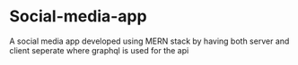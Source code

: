 # Social-media-app
A social media app developed using MERN stack by having both server and client seperate where graphql is used for the api 

